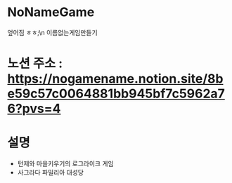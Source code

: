 # NoNameGame
엎어짐 ㅎㅎ;\n
이름없는게임만들기 
# 노션 주소 : https://nogamename.notion.site/8be59c57c0064881bb945bf7c5962a76?pvs=4
# 설명
- 턴제와 마을키우기의 로그라이크 게임
- 사그라다 파밀리아 대성당
